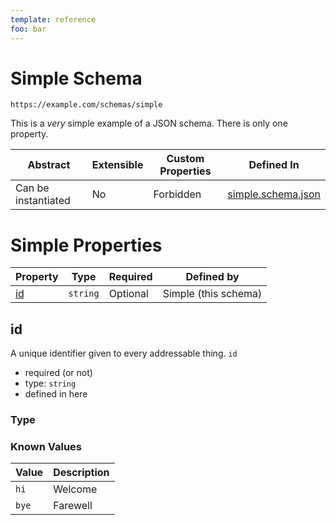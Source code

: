 ```yaml
---
template: reference
foo: bar
---
```


# Simple Schema

```
https://example.com/schemas/simple
```

This is a *very* simple example of a JSON schema. There is only one property.

| Abstract | Extensible | Custom Properties | Defined In |
|----------|------------|-------------------|------------|
| Can be instantiated | No | Forbidden | [simple.schema.json](simple.schema.json) |

# Simple Properties

| Property | Type | Required | Defined by |
|----------|------|----------|------------|
| [id](#id) | `string` | Optional | Simple (this schema) |

## id

A unique identifier given to every addressable thing.
`id`
* required (or not)
* type: `string`
* defined in here
### Type

### Known Values

| Value | Description |
|-------|-------------|
| `hi`  | Welcome     |
| `bye` | Farewell    |


